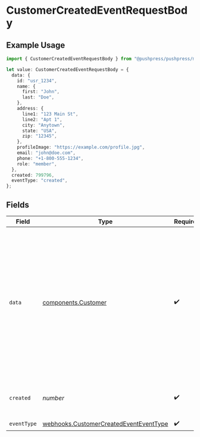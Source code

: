 # CustomerCreatedEventRequestBody

## Example Usage

```typescript
import { CustomerCreatedEventRequestBody } from "@pushpress/pushpress/models/webhooks";

let value: CustomerCreatedEventRequestBody = {
  data: {
    id: "usr_1234",
    name: {
      first: "John",
      last: "Doe",
    },
    address: {
      line1: "123 Main St",
      line2: "Apt 1",
      city: "Anytown",
      state: "USA",
      zip: "12345",
    },
    profileImage: "https://example.com/profile.jpg",
    email: "john@doe.com",
    phone: "+1-800-555-1234",
    role: "member",
  },
  created: 799796,
  eventType: "created",
};
```

## Fields

| Field                                                                                                                                                                                                                                                                                                  | Type                                                                                                                                                                                                                                                                                                   | Required                                                                                                                                                                                                                                                                                               | Description                                                                                                                                                                                                                                                                                            | Example                                                                                                                                                                                                                                                                                                |
| ------------------------------------------------------------------------------------------------------------------------------------------------------------------------------------------------------------------------------------------------------------------------------------------------------ | ------------------------------------------------------------------------------------------------------------------------------------------------------------------------------------------------------------------------------------------------------------------------------------------------------ | ------------------------------------------------------------------------------------------------------------------------------------------------------------------------------------------------------------------------------------------------------------------------------------------------------ | ------------------------------------------------------------------------------------------------------------------------------------------------------------------------------------------------------------------------------------------------------------------------------------------------------ | ------------------------------------------------------------------------------------------------------------------------------------------------------------------------------------------------------------------------------------------------------------------------------------------------------ |
| `data`                                                                                                                                                                                                                                                                                                 | [components.Customer](../../models/components/customer.md)                                                                                                                                                                                                                                             | :heavy_check_mark:                                                                                                                                                                                                                                                                                     | Schema representing a customer, former customer or lead served by Company                                                                                                                                                                                                                              | {<br/>"id": "usr_1234",<br/>"name": {<br/>"first": "John",<br/>"last": "Doe"<br/>},<br/>"address": {<br/>"line1": "123 Main St",<br/>"line2": "Apt 1",<br/>"city": "Anytown",<br/>"state": "USA",<br/>"zip": "12345"<br/>},<br/>"email": "john@doe.com",<br/>"profileImage": "https://example.com/profile.jpg",<br/>"phone": "+1-800-555-1234",<br/>"role": "member"<br/>} |
| `created`                                                                                                                                                                                                                                                                                              | *number*                                                                                                                                                                                                                                                                                               | :heavy_check_mark:                                                                                                                                                                                                                                                                                     | Unix timestamp of the creation event                                                                                                                                                                                                                                                                   |                                                                                                                                                                                                                                                                                                        |
| `eventType`                                                                                                                                                                                                                                                                                            | [webhooks.CustomerCreatedEventEventType](../../models/webhooks/customercreatedeventeventtype.md)                                                                                                                                                                                                       | :heavy_check_mark:                                                                                                                                                                                                                                                                                     | N/A                                                                                                                                                                                                                                                                                                    |                                                                                                                                                                                                                                                                                                        |